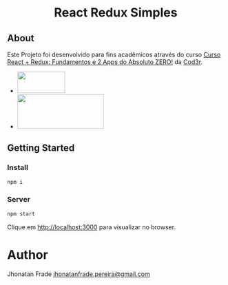 <p align="center">
  <h1 align="center">
  React Redux Simples
  </h1>
</p>

## About
Este Projeto foi desenvolvido para fins acadêmicos através do curso [Curso React + Redux: Fundamentos e 2 Apps do Absoluto ZERO!](https://www.udemy.com/course/react-redux-pt/) da [Cod3r](https://github.com/cod3rcursos).

-   <a href="https://pt-br.reactjs.org/"><img src="https://www.agap2-it.pt/media/h4gpk5wu/react.png" height="50px" width="110px"></a>
-   <a href="https://redux.js.org/"><img src="https://miro.medium.com/max/7220/1*BpaqVMW2RjQAg9cFHcX1pw.png" height="80px" width="200px"></a>

## Getting Started

### Install
```sh
npm i
```

### Server
```sh
npm start
```

Clique em [http://localhost:3000](http://localhost:3000) para visualizar no browser.

# Author

Jhonatan Frade <jhonatanfrade.pereira@gmail.com>